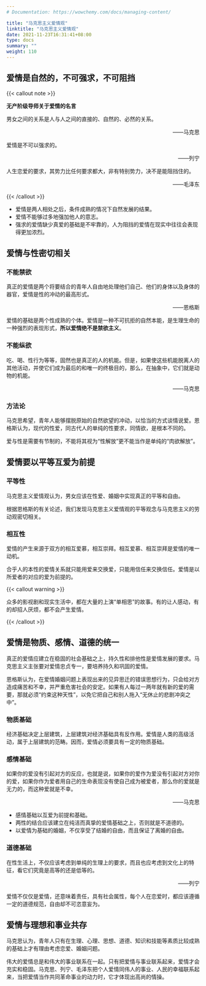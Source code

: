 ```yaml
---
# Documentation: https://wowchemy.com/docs/managing-content/

title: "马克思主义爱情观"
linktitle: "马克思主义爱情观"
date: 2021-11-23T16:31:41+08:00
type: docs
summary: ""
weight: 110
---
```


<!--more-->

## 爱情是自然的，不可强求，不可阻挡

{{< callout note >}}

**无产阶级导师关于爱情的名言**

男女之间的关系是人与人之间的直接的、自然的、必然的关系。

<p align="right">——马克思</p>

爱情是不可以强求的。

<p align="right">——列宁</p>

人生恋爱的要求，其势力比任何要求都大，非有特别势力，决不是能阻挡住的。

<p align="right">——毛泽东</p>

{{< /callout >}}

- 爱情是两人相处之后，条件成熟的情况下自然发展的结果。
- 爱情不能够过多地强加他人的意志。
- 强求的爱情缺少真爱的基础是不牢靠的，人为阻挡的爱情在现实中往往会表现得更加浓烈。

## 爱情与性密切相关

### 不能禁欲

真正的爱情是两个将要结合的青年人自由地处理他们自己、他们的身体以及身体的器官，爱情是性的冲动的最高形式。

<p align="right">——恩格斯</p>

爱情的基础是两个性成熟的个体。爱情是一种不可抗拒的自然本能，是生理生命的一种强烈的表现形式，**所以爱情绝不是禁欲主义**。

### 不能纵欲

吃、喝、性行为等等，固然也是真正的人的机能。但是，如果使这些机能脱离人的其他活动，并使它们成为最后的和唯一的终极目的，那么，在抽象中，它们就是动物的机能。

<p align="right">——马克思</p>

### 方法论

马克思希望，青年人能够摆脱原始的自然欲望的冲动，以恰当的方式谈情说爱。恩格斯认为，现代的性爱，同古代人的单纯的性要求，同情欲，是根本不同的。

爱与性是需要有节制的，不能将其视为“性解放”更不能当作是单纯的“肉欲解放”。

## 爱情要以平等互爱为前提

### 平等性

马克思主义爱情观认为，男女应该在性爱、婚姻中实现真正的平等和自由。

根据恩格斯的有关论述，我们发现马克思主义爱情观的平等观念与马克思主义的劳动观密切相关。

### 相互性

爱情的产生来源于双方的相互爱慕，相互崇拜。相互爱慕、相互崇拜是爱情的唯一动机。

合乎人的本性的爱情关系就只能用爱来交换爱，只能用信任来交换信任。爱情是以所爱者的对应的爱为前提的。

{{< callout warning >}}

众多的影视剧和现实生活中，都在大量的上演“单相思”的故事。有的让人感动，有的却招人厌烦，都不会产生爱情。

{{< /callout >}}

## 爱情是物质、感情、道德的统一

真正的爱情应建立在稳固的社会基础之上，持久性和排他性是爱情发展的要求。马克思主义主张要对爱情忠贞专一，要培养持久和巩固的爱情。

恩格斯认为，在爱情婚姻问题上表现出来的见异思迁的错误思想行为，只会给对方造成痛苦和不幸，并严重危害社会的安定。如果有人每过一两年就有新的爱的需要，那就必须“约束这种天性”，以免它把自己和别人拖入“无休止的悲剧冲突之中”。

### 物质基础

经济基础决定上层建筑，上层建筑对经济基础具有反作用。爱情是人类的高级活动，属于上层建筑的范畴。因而，爱情必须要具有一定的物质基础。

### 感情基础

如果你的爱没有引起对方的反应，也就是说，如果你的爱作为爱没有引起对方对你的爱，如果你作为爱者用自己的生命表现没有使自己成为被爱者，那么你的爱就是无力的，而这种爱就是不幸。

<p align="right">——马克思</p>

- 感情基础以互爱为前提和基础。
- 两性的结合应该建立在纯洁而真挚的爱情基础之上，否则就是不道德的。
- 以爱情为基础的婚姻，不仅享受了结婚的自由，而且保证了离婚的自由。

### 道德基础

在性生活上，不仅应该考虑到单纯的生理上的要求，而且也应考虑到文化上的特征，看它们究竟是高等的还是低等的。

<p align="right">——列宁</p>

爱情不仅仅是爱情，还意味着责任，具有社会属性，每个人在恋爱时，都应该遵循一定的道德规范，自由却不可恣意妄为。

## 爱情与理想和事业共存

马克思认为，青年人只有在生理、心理、思想、道德、知识和技能等素质比较成熟的基础上才有理由考虑恋爱、婚姻问题。

伟大的爱情总是和伟大的事业联系在一起。只有把爱情与事业联系起来，爱情才会充实和稳固。马克思、列宁、毛泽东把个人爱情同伟人的事业、人民的幸福联系起来，当把爱情当作共同革命事业的动力时，它才体现出高尚的情操。